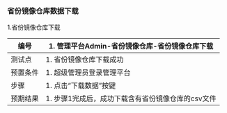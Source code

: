 ### 省份镜像仓库数据下载

1.省份镜像仓库下载

| 编号     | 1. 管理平台Admin-省份镜像仓库-省份镜像仓库下载                             |
| -------- | ------------------------------------------------------------ |
| 测试点   | 1. 省份镜像仓库下载成功                                            |
| 预置条件 | 1. 超级管理员登录管理平台                                          |
| 步骤     |1. 点击“下载数据”按键 |
| 预期结果 | 1. 步骤1完成后，成功下载含有省份镜像仓库的csv文件 |